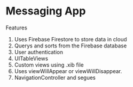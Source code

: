 
# Messaging App

Features
1. Uses Firebase Firestore to store data in cloud
2. Querys and sorts from the Firebase database
3. User authentication
4. UITableViews
5. Custom views using .xib file
6. Uses viewWillAppear or viewWillDisappear.
7. NavigationController and segues
